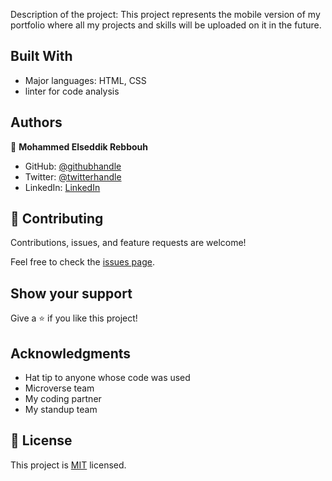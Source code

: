  Description of the project: 
    This project represents the mobile version of my portfolio where all my projects and skills will be uploaded on it in the future.


## Built With

- Major languages: HTML, CSS
- linter for code analysis


## Authors

👤 **Mohammed Elseddik Rebbouh**

- GitHub: [@githubhandle](https://github.com/githubhandle)
- Twitter: [@twitterhandle](https://twitter.com/twitterhandle)
- LinkedIn: [LinkedIn](https://linkedin.com/in/linkedinhandle)

## 🤝 Contributing

Contributions, issues, and feature requests are welcome!

Feel free to check the [issues page](../../issues/).

## Show your support

Give a ⭐️ if you like this project!

## Acknowledgments

- Hat tip to anyone whose code was used
- Microverse team 
- My coding partner
- My standup team

## 📝 License

This project is [MIT](./MIT.md) licensed.
